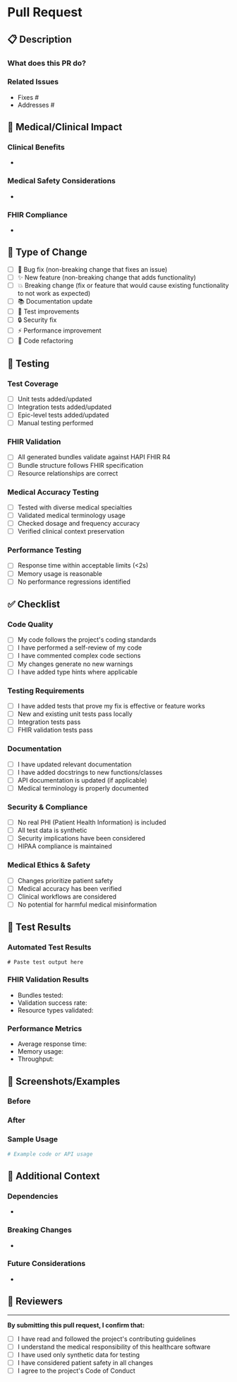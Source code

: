 # Pull Request

## 📋 Description

<!-- Provide a clear and concise description of your changes -->

### What does this PR do?
<!-- Describe the main functionality or fix this PR introduces -->

### Related Issues
<!-- Link to any related issues. Use "Fixes #123" or "Addresses #123" -->
- Fixes #
- Addresses #

## 🏥 Medical/Clinical Impact

<!-- Describe the medical or clinical significance of these changes -->

### Clinical Benefits
<!-- How does this improve patient care or clinical workflows? -->
-

### Medical Safety Considerations
<!-- Any safety implications, drug interactions, dosing considerations, etc. -->
-

### FHIR Compliance
<!-- How do these changes maintain or improve FHIR R4 compliance? -->
-

## 🔧 Type of Change

<!-- Check all that apply -->
- [ ] 🐛 Bug fix (non-breaking change that fixes an issue)
- [ ] ✨ New feature (non-breaking change that adds functionality)
- [ ] 💥 Breaking change (fix or feature that would cause existing functionality to not work as expected)
- [ ] 📚 Documentation update
- [ ] 🧪 Test improvements
- [ ] 🔒 Security fix
- [ ] ⚡ Performance improvement
- [ ] 🔧 Code refactoring

## 🧪 Testing

<!-- Describe the testing you have performed -->

### Test Coverage
- [ ] Unit tests added/updated
- [ ] Integration tests added/updated
- [ ] Epic-level tests added/updated
- [ ] Manual testing performed

### FHIR Validation
- [ ] All generated bundles validate against HAPI FHIR R4
- [ ] Bundle structure follows FHIR specification
- [ ] Resource relationships are correct

### Medical Accuracy Testing
- [ ] Tested with diverse medical specialties
- [ ] Validated medical terminology usage
- [ ] Checked dosage and frequency accuracy
- [ ] Verified clinical context preservation

### Performance Testing
- [ ] Response time within acceptable limits (<2s)
- [ ] Memory usage is reasonable
- [ ] No performance regressions identified

## ✅ Checklist

### Code Quality
- [ ] My code follows the project's coding standards
- [ ] I have performed a self-review of my code
- [ ] I have commented complex code sections
- [ ] My changes generate no new warnings
- [ ] I have added type hints where applicable

### Testing Requirements
- [ ] I have added tests that prove my fix is effective or feature works
- [ ] New and existing unit tests pass locally
- [ ] Integration tests pass
- [ ] FHIR validation tests pass

### Documentation
- [ ] I have updated relevant documentation
- [ ] I have added docstrings to new functions/classes
- [ ] API documentation is updated (if applicable)
- [ ] Medical terminology is properly documented

### Security & Compliance
- [ ] No real PHI (Patient Health Information) is included
- [ ] All test data is synthetic
- [ ] Security implications have been considered
- [ ] HIPAA compliance is maintained

### Medical Ethics & Safety
- [ ] Changes prioritize patient safety
- [ ] Medical accuracy has been verified
- [ ] Clinical workflows are considered
- [ ] No potential for harmful medical misinformation

## 🔬 Test Results

<!-- Include relevant test results -->

### Automated Test Results
```
# Paste test output here
```

### FHIR Validation Results
<!-- Include HAPI FHIR validation results if applicable -->
- Bundles tested:
- Validation success rate:
- Resource types validated:

### Performance Metrics
<!-- Include performance measurements if applicable -->
- Average response time:
- Memory usage:
- Throughput:

## 📸 Screenshots/Examples

<!-- If applicable, add screenshots or example inputs/outputs -->

### Before
<!-- Screenshots or examples of behavior before your changes -->

### After
<!-- Screenshots or examples of behavior after your changes -->

### Sample Usage
<!-- Provide examples of how to use the new feature -->

```python
# Example code or API usage
```

## 🔗 Additional Context

<!-- Add any other context about the pull request here -->

### Dependencies
<!-- List any new dependencies added -->
-

### Breaking Changes
<!-- Describe any breaking changes and migration path -->
-

### Future Considerations
<!-- Any follow-up work or considerations for future development -->
-

## 👥 Reviewers

<!-- Tag specific reviewers if needed -->
<!-- @username for medical accuracy review -->
<!-- @username for security review -->
<!-- @username for FHIR compliance review -->

---

**By submitting this pull request, I confirm that:**
- [ ] I have read and followed the project's contributing guidelines
- [ ] I understand the medical responsibility of this healthcare software
- [ ] I have used only synthetic data for testing
- [ ] I have considered patient safety in all changes
- [ ] I agree to the project's Code of Conduct